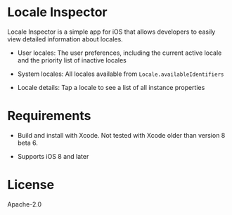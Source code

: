 # Locale Inspector

Locale Inspector is a simple app for iOS that allows developers to easily view
detailed information about locales.

- User locales: The user preferences, including the current active locale and
  the priority list of inactive locales

- System locales: All locales available from `Locale.availableIdentifiers`

- Locale details: Tap a locale to see a list of all instance properties

# Requirements

- Build and install with Xcode. Not tested with Xcode older than version 8 beta
  6.

- Supports iOS 8 and later

# License

Apache-2.0
